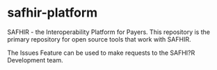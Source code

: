 # safhir-platform
SAFHIR - the Interoperability Platform for Payers. This repository is the primary repository for open source tools that work with SAFHIR.

The Issues Feature can be used to make requests to the SAFHI?R Development team.
